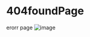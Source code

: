 # 404foundPage
erorr page
![image](https://user-images.githubusercontent.com/102388954/211399594-7544cc8c-8c1f-4dc9-b430-7a71261cdb7b.png)
